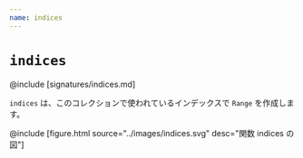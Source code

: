 ```yaml
---
name: indices
---
```


# `indices`

@include [signatures/indices.md]

`indices` は、このコレクションで使われているインデックスで `Range` を作成します。

@include [figure.html source="../images/indices.svg" desc="関数 indices の図"]
